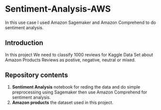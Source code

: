 # Sentiment-Analysis-AWS
In this use case I used Amazon Sagemaker and Amazon Comprehend to do sentiment analysis.

## Introduction
In this project We need to classify 1000 reviews for Kaggle Data Set about Amazon Products Reviews as postive, negative, neutral or mixed.

## Repository contents

1. **Sentiment Analysis** notebook for reding the data and do simple preprocessing using Sagemaker then use Amazon Comprehend for sentiment analysis. 
2. **Amazon products** the dataset used in this project. 
